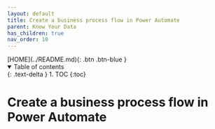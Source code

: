 ```yaml
---
layout: default
title: Create a business process flow in Power Automate
parent: Know Your Data
has_children: true
nav_order: 10
---
```


<span class="fs-1">
[HOME](../README.md){: .btn .btn-blue }
</span>

<details open markdown="block">
  <summary>
    Table of contents
  </summary>
  {: .text-delta }
1. TOC
{:toc}
</details>


# Create a business process flow in Power Automate